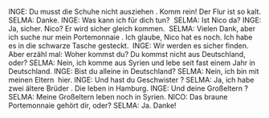 INGE:
Du musst die Schuhe nicht ausziehen . Komm rein! Der Flur ist so kalt.
SELMA:
Danke.
INGE:
Was kann ich für dich tun? 
SELMA:
Ist Nico da?
INGE:
Ja, sicher. Nico?
Er wird sicher gleich kommen. 
SELMA:
Vielen Dank, aber ich suche nur mein Portemonnaie . Ich glaube, Nico hat es noch. Ich habe es in die schwarze Tasche gesteckt. 
INGE:
Wir werden es sicher finden. Aber erzähl mal: Woher kommst du? Du kommst nicht aus Deutschland, oder?
SELMA:
Nein, ich komme aus Syrien und lebe seit fast einem Jahr in Deutschland.
INGE:
Bist du alleine in Deutschland?
SELMA:
Nein, ich bin mit meinen Eltern  hier.
INGE:
Und hast du Geschwister ?
SELMA:
Ja, ich habe zwei ältere Brüder . Die leben in Hamburg.
INGE:
Und deine Großeltern ?
SELMA:
Meine Großeltern leben noch in Syrien.
NICO:
Das braune Portemonnaie gehört dir, oder?
SELMA:
Ja. Danke!
